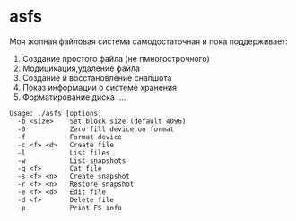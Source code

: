 # asfs

Моя жопная файловая система самодостаточная и пока поддерживает:
1) Создание простого файла (не пмногострочного)
2) Модицикация,удаление файла
3) Создание и восстановление снапшота
4) Показ информации о системе хранения
5) Форматирование диска
....
```
Usage: ./asfs [options]
  -b <size>    Set block size (default 4096)
  -0           Zero fill device on format
  -f           Format device
  -c <f> <d>   Create file
  -l           List files
  -w           List snapshots
  -q <f>       Cat file
  -s <f> <n>   Create snapshot
  -r <f> <n>   Restore snapshot
  -e <f> <d>   Edit file
  -d <f>       Delete file
  -p           Print FS info
```
